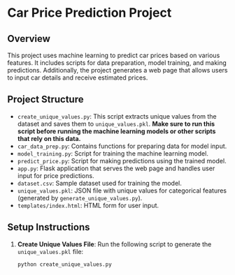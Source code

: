 # Car Price Prediction Project

## Overview

This project uses machine learning to predict car prices based on various features. It includes scripts for data preparation, model training, and making predictions. Additionally, the project generates a web page that allows users to input car details and receive estimated prices.

## Project Structure

- `create_unique_values.py`: This script extracts unique values from the dataset and saves them to `unique_values.pkl`. **Make sure to run this script before running the machine learning models or other scripts that rely on this data.**
- `car_data_prep.py`: Contains functions for preparing data for model input.
- `model_training.py`: Script for training the machine learning model.
- `predict_price.py`: Script for making predictions using the trained model.
- `app.py`: Flask application that serves the web page and handles user input for price predictions.
- `dataset.csv`: Sample dataset used for training the model.
- `unique_values.pkl`: JSON file with unique values for categorical features (generated by `generate_unique_values.py`).
- `templates/index.html`: HTML form for user input.

## Setup Instructions

1. **Create Unique Values File**: Run the following script to generate the `unique_values.pkl` file:
   ```bash
   python create_unique_values.py

